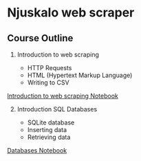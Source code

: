 # Njuskalo web scraper

## Course Outline

1. Introduction to web scraping

   - HTTP Requests
   - HTML (Hypertext Markup Language)
   - Writing to CSV
   
[Introduction to web scraping Notebook](Introduction.ipynb)


2. Introduction SQL Databases

   - SQLite database
   - Inserting data
   - Retrieving data
   
[Databases Notebook](Database.ipynb)
